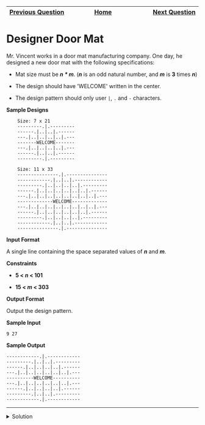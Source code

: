 | <img width=1000>[Previous Question](https://github.com/Kevin-Lago/python-hackerrank-solutions/tree/main/src/python/strings/text_wrap)</img> | <img width=1000>[Home](https://github.com/Kevin-Lago/python-hackerrank-solutions)</img> | <img width=1000>[Next Question](https://github.com/Kevin-Lago/python-hackerrank-solutions/tree/main/src/python/strings/alphabet_rangoli)</img> |
|:---|:---:|---:|

# Designer Door Mat

Mr. Vincent works in a door mat manufacturing company. One day, he designed a new door mat with the following specifications:

- Mat size must be ___n * m___. (___n___ is an odd natural number, and ___m___ is __3__ times ___n___)

- The design should have 'WELCOME' written in the center.

- The design pattern should only user ```|```, ```.``` and ```-``` characters.

__Sample Designs__

```
    Size: 7 x 21 
    ---------.|.---------
    ------.|..|..|.------
    ---.|..|..|..|..|.---
    -------WELCOME-------
    ---.|..|..|..|..|.---
    ------.|..|..|.------
    ---------.|.---------
    
    Size: 11 x 33
    ---------------.|.---------------
    ------------.|..|..|.------------
    ---------.|..|..|..|..|.---------
    ------.|..|..|..|..|..|..|.------
    ---.|..|..|..|..|..|..|..|..|.---
    -------------WELCOME-------------
    ---.|..|..|..|..|..|..|..|..|.---
    ------.|..|..|..|..|..|..|.------
    ---------.|..|..|..|..|.---------
    ------------.|..|..|.------------
    ---------------.|.---------------
```

__Input Format__

A single line containing the space separated values of ___n___ and ___m___.

__Constraints__

- __5 < _n_ < 101__

- __15 < _m_ < 303__

__Output Format__

Output the design pattern.

__Sample Input__

```
9 27
```

__Sample Output__

```
------------.|.------------
---------.|..|..|.---------
------.|..|..|..|..|.------
---.|..|..|..|..|..|..|.---
----------WELCOME----------
---.|..|..|..|..|..|..|.---
------.|..|..|..|..|.------
---------.|..|..|.---------
------------.|.------------
```

---

<details><summary>Solution</summary>
    
```python
if __name__ == '__main__':
    n, m = map(int, input().split())
    ch = int((m - 3) / 2)
    rh = int((n - 1) / 2)

    [print("-" * (ch - (3 * r)) + ".|." * (2 * (r + 1) - 1) + "-" * (ch - (3 * r))) for r in range(rh)]
    print("-" * int((m - 7) / 2) + "WELCOME" + "-" * int((m - 7) / 2))
    [print(
        "-" * (ch - (3 * (rh - r - 1))) + ".|." * (2 * (rh - r) - 1) + "-" * (ch - (3 * (rh - r - 1)))
    ) for r in range(rh)]
```
</details>
